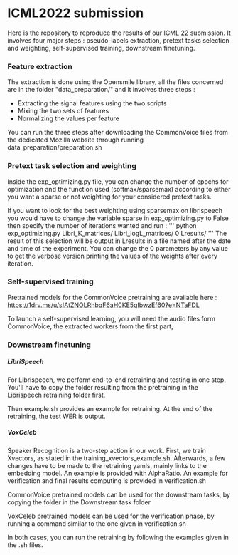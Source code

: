 # ICML2022 submission
Here is the repository to reproduce the results of our ICML 22 submission. It involves four major steps : pseudo-labels extraction, pretext tasks selection and weighting, self-supervised training, downstream finetuning. 


### Feature extraction
The extraction is done using the Opensmile library, all the files concerned are in the folder "data\_preparation/" and it involves three steps : 
- Extracting the signal features using the two scripts 
- Mixing the two sets of features
- Normalizing the values per feature

You can run the three steps after downloading the CommonVoice files from the dedicated Mozilla website through running data_preparation/preparation.sh
### Pretext task selection and weighting 

Inside the exp_optimizing.py file, you can change the number of epochs for optimization and the function used (softmax/sparsemax) according to either you want a sparse or not weighting for your considered pretext tasks.

If you want to look for the best weighting using sparsemax on librispeech you would have to change the variable sparse in exp_optimizing.py to False then specify the number of iterations  wanted and run :
'''
python exp_optimizing.py Libri_K_matrices/ Libri_logL_matrices/ 0 Lresults/
'''
The result of this selection will be output in Lresults in a file named after the date and time of the experiment. You can change the 0 parameters by any value to get the verbose version printing the values of the weights after every iteration.  

### Self-supervised training

Pretrained models for the CommonVoice pretraining  are available here : 
https://1drv.ms/u/s!AtZNOLRhbqF6aH0KE5qIbwzEf60?e=NTaFDL

To launch a self-supervised learning, you will need the audio files form CommonVoice, the extracted workers from the first part, 

### Downstream finetuning

##### LibriSpeech 


For Librispeech, we perform end-to-end retraining and testing in one step. You'll have to copy the folder resulting from the pretraining in the Librispeech retraining folder first.

Then example.sh provides an example for retraining. At the end of the retraining, the test WER is output. 


##### VoxCeleb

Speaker Recognition is a two-step action in our work. First, we train Xvectors, as stated in the training\_xvectors\_example.sh. Afterwards, a few changes have to be made to the retraining yamls, mainly links to the embedding model. An example is provided with AlphaRatio. An example for verification and final results computing is provided in verification.sh  


CommonVoice pretrained models can be used for the downstream tasks, by copying the folder in the Downstream task folder

VoxCeleb pretrained models can be used for the verification phase, by running a command similar to the one given in verification.sh 

In both cases, you can run the retraining by following the examples given in the .sh files. 

